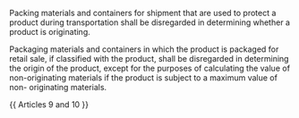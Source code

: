 Packing materials and containers for shipment that are used to protect a product during transportation shall be disregarded in determining whether a product is originating.

Packaging materials and containers in which the product is packaged for retail sale, if classified with the product, shall be disregarded in determining the origin of the product, except for the purposes of calculating the value of non-originating materials if the product is subject to a maximum value of non- originating materials.

{{ Articles 9 and 10 }}
